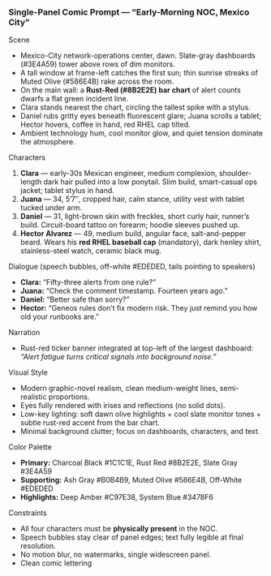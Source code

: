 ### Single-Panel Comic Prompt — “Early-Morning NOC, Mexico City”

Scene
- Mexico-City network-operations center, dawn. Slate-gray dashboards (#3E4A59) tower above rows of dim monitors.  
- A tall window at frame-left catches the first sun; thin sunrise streaks of Muted Olive (#586E4B) rake across the room.  
- On the main wall: a **Rust-Red (#8B2E2E) bar chart** of alert counts dwarfs a flat green incident line.  
- Clara stands nearest the chart, circling the tallest spike with a stylus.  
- Daniel rubs gritty eyes beneath fluorescent glare; Juana scrolls a tablet; Hector hovers, coffee in hand, red RHEL cap tilted.  
- Ambient technology hum, cool monitor glow, and quiet tension dominate the atmosphere.

Characters  
1. **Clara** — early-30s Mexican engineer, medium complexion, shoulder-length dark hair pulled into a low ponytail. Slim build, smart-casual ops jacket; tablet stylus in hand.  
2. **Juana** — 34, 5’7″, cropped hair, calm stance, utility vest with tablet tucked under arm.  
3. **Daniel** — 31, light-brown skin with freckles, short curly hair, runner’s build. Circuit-board tattoo on forearm; hoodie sleeves pushed up.  
4. **Hector Alvarez** — 49, medium build, angular face, salt-and-pepper beard. Wears his **red RHEL baseball cap** (mandatory), dark henley shirt, stainless-steel watch, ceramic black mug.

Dialogue (speech bubbles, off-white #EDEDED, tails pointing to speakers)  
- **Clara:** “Fifty-three alerts from one rule?”  
- **Juana:** “Check the comment timestamp. Fourteen years ago.”  
- **Daniel:** “Better safe than sorry?”  
- **Hector:** “Geneos rules don’t fix modern risk. They just remind you how old your runbooks are.”

Narration  
- Rust-red ticker banner integrated at top-left of the largest dashboard:  
  *“Alert fatigue turns critical signals into background noise.”*

Visual Style  
- Modern graphic-novel realism, clean medium-weight lines, semi-realistic proportions.  
- Eyes fully rendered with irises and reflections (no solid dots).  
- Low-key lighting: soft dawn olive highlights + cool slate monitor tones + subtle rust-red accent from the bar chart.  
- Minimal background clutter; focus on dashboards, characters, and text.

Color Palette  
- **Primary:** Charcoal Black #1C1C1E, Rust Red #8B2E2E, Slate Gray #3E4A59  
- **Supporting:** Ash Gray #B0B4B9, Muted Olive #586E4B, Off-White #EDEDED  
- **Highlights:** Deep Amber #C97E38, System Blue #3478F6  

Constraints  
- All four characters must be **physically present** in the NOC.  
- Speech bubbles stay clear of panel edges; text fully legible at final resolution.  
- No motion blur, no watermarks, single widescreen panel.
- Clean comic lettering
